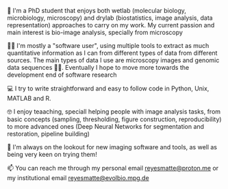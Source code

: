 🔬 I'm a PhD student that enjoys both wetlab (molecular biology, microbiology, microscopy) and drylab (biostatistics, image analysis, data representation) approaches to carry on my work. My current passion and main interest is bio-image analysis, specially from microscopy

👨‍💻 I'm mostly a "software user", using multiple tools to extract as much quantitative information as I can from different types of data from different sources. The main types of data I use are microscopy images and genomic data sequences 🔬🧬. Eventually I hope to move more towards the development end of software research

💻 I try to write straightforward and easy to follow code in Python, Unix, MATLAB and R.

🤓 I enjoy teaaching, speciall helping people with image analysis tasks, from basic concepts (sampling, thresholding, figure construction, reproducibility) to more advanced ones (Deep Neural Networks for segmentation and restoration, pipeline building)

🔎 I'm always on the lookout for new imaging software and tools, as well as being very keen on trying them!

📫 You can reach me through my personal email reyesmatte@proton.me or my institutional email reyesmatte@evolbio.mpg.de

<!---
OReyesMatte/OReyesMatte is a ✨ special ✨ repository because its `README.md` (this file) appears on your GitHub profile.
You can click the Preview link to take a look at your changes.
--->
